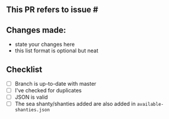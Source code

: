 ## This PR refers to issue #<issuenumber>

## Changes made:
- state your changes here
- this list format is optional but neat

## Checklist
- [ ] Branch is up-to-date with master
- [ ] I've checked for duplicates
- [ ] JSON is valid
- [ ] The sea shanty/shanties added are also added in `available-shanties.json`
